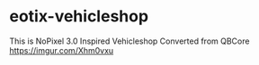 # eotix-vehicleshop
This is NoPixel 3.0 Inspired Vehicleshop
Converted from QBCore
https://imgur.com/Xhm0vxu
